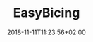 ---
# Documentation: https://sourcethemes.com/academic/docs/managing-content/

title: "EasyBicing"
summary: |
  Web application with node.js, Html and CSS to solve the problems that bicing users usually have,
authors: [ Bernat Torres, Victor Sanchez, Andreu Gallofre ]
tags: [ code, website, noode.js ]
categories: [ source ]
date: 2018-11-11T11:23:56+02:00

# Optional external URL for project (replaces project detail page).
external_link: ""

# Featured image
image:
 caption: ""
 focal_point: ""
 preview_only: false

# Links
url_code: "https://github.com/atsuky/EasyBicing"
url_pdf: ""
url_slides: ""
url_video: ""
links:
- name: GitHub
  url: https://github.com/atsuky/EasyBicing
  icon_pack: fab
  icon: github

# Slides (optional).
slides: ""
---